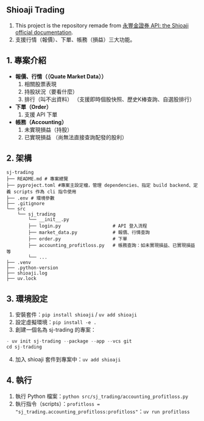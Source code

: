 ##  Shioaji Trading 
1. This project is the repository remade from [永豐金證券 API: the Shioaji official documentation](https://sinotrade.github.io/zh_TW/).
2. 支援行情（報價）、下單、帳務（損益）三大功能。

## 1. 專案介紹
- **報價、行情（（Quate Market Data））**
    1. 相關股票表現
    2. 持股狀況（要看什麼）
    3. 排行（叫不出資料）
    （支援即時個股快照、歷史K棒查詢、自選股排行）
- **下單（Order）**
    1. 支援 API 下單
- **帳務（Accounting）**
    1. 未實現損益（持股）
    2. 已實現損益
   （尚無法直接查詢配發的股利）

<!-- Shioaji 目前沒有查詢「個人持股實際領到的股利」API。
如果想要「真實總收益」＝ 買賣損益 + 股利，必須手動合併券商對帳單或資金明細的配息紀錄。 -->

## 2. 架構
```
sj-trading
├── README.md # 專案總覽
├── pyproject.toml #專案主設定檔，管理 dependencies、指定 build backend、定義 scripts 作為 cli 指令使用
├── .env # 環境參數
├── .gitignore
└── src
    └── sj_trading
        └── __init__.py
        ├── login.py                   # API 登入流程
        ├── market_data.py             # 報價、行情查詢
        ├── order.py                   # 下單
        ├── accounting_profitloss.py   # 帳務查詢：如未實現損益、已實現損益等
        └── ...
├── .venv
├── .python-version
├── shioaji.log
├── uv.lock
```

## 3. 環境設定
1. 安裝套件：`pip install shioaji` / `uv add shioaji`
2. 設定虛擬環境：`pip install -e .`
3. 創建一個名為 sj-trading 的專案：
```py
- uv init sj-trading --package --app --vcs git
cd sj-trading
```
4. 加入 shioaji 套件到專案中：`uv add shioaji`

## 4. 執行
1. 執行 Python 檔案：`python src/sj_trading/accounting_profitloss.py`
2. 執行指令（scripts）：`profitloss = "sj_trading.accounting_profitloss:profitloss"`：`uv run profitloss`
